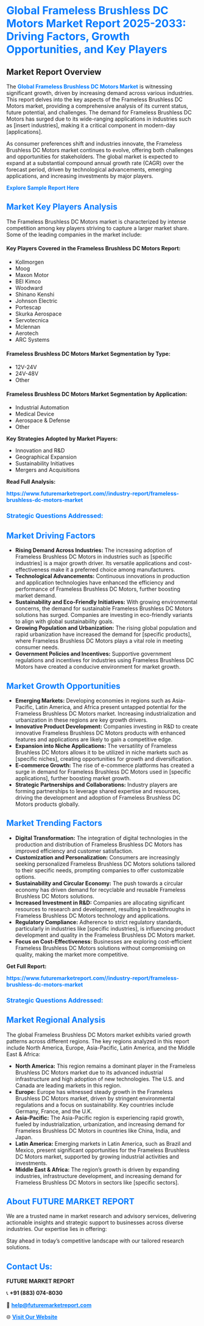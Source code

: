 <h1 style="color: #007BFF;">Global Frameless Brushless DC Motors Market Report 2025-2033: Driving Factors, Growth Opportunities, and Key Players</h1>

<section id="overview">
<h2>Market Report Overview</h2>
<p>The <a href="https://www.futuremarketreport.com//industry-report/frameless-brushless-dc-motors-market" style="color: #007BFF; text-decoration: none;"><strong>Global Frameless Brushless DC Motors Market</strong></a> is witnessing significant growth, driven by increasing demand across various industries. This report delves into the key aspects of the Frameless Brushless DC Motors market, providing a comprehensive analysis of its current status, future potential, and challenges. The demand for Frameless Brushless DC Motors has surged due to its wide-ranging applications in industries such as [insert industries], making it a critical component in modern-day [applications].</p>
<p>As consumer preferences shift and industries innovate, the Frameless Brushless DC Motors market continues to evolve, offering both challenges and opportunities for stakeholders. The global market is expected to expand at a substantial compound annual growth rate (CAGR) over the forecast period, driven by technological advancements, emerging applications, and increasing investments by major players.</p>
</section>

<section id="overview">
<p><a href="https://www.futuremarketreport.com//request-sample/reportId=58942" style="color: #007BFF; text-decoration: none;"><strong>Explore Sample Report Here</strong></a></p>
</section>

<section id="key-players">
<h2 style="color: #007BFF;">Market Key Players Analysis</h2>
<p>The Frameless Brushless DC Motors market is characterized by intense competition among key players striving to capture a larger market share. Some of the leading companies in the market include:</p>
<h4>Key Players Covered in the Frameless Brushless DC Motors Report:</h4>
<ul><li>Kollmorgen</li><li>Moog</li><li>Maxon Motor</li><li>BEI Kimco</li><li>Woodward</li><li>Shinano Kenshi</li><li>Johnson Electric</li><li>Portescap</li><li>Skurka Aerospace</li><li>Servotecnica</li><li>Mclennan</li><li>Aerotech</li><li>ARC Systems</li></ul>
<h4>Frameless Brushless DC Motors Market Segmentation by Type:</h4>
<ul><li>12V-24V</li><li>24V-48V</li><li>Other</li></ul>

<h4>Frameless Brushless DC Motors Market Segmentation by Application:</h4>
<ul><li>Industrial Automation</li><li>Medical Device</li><li>Aerospace &amp; Defense</li><li>Other</li></ul>
<p><strong>Key Strategies Adopted by Market Players:</strong></p>
<ul>
<li>Innovation and R&D</li>
<li>Geographical Expansion</li>
<li>Sustainability Initiatives</li>
<li>Mergers and Acquisitions</li>
</ul>
</section>

<section>
<p><strong>Read Full Analysis: </strong></p><a href="https://www.futuremarketreport.com//industry-report/frameless-brushless-dc-motors-market" style="color: #007BFF; text-decoration: none;"><strong>https://www.futuremarketreport.com//industry-report/frameless-brushless-dc-motors-market</strong></a>
<h3 style="color: #007BFF;">Strategic Questions Addressed:</h3>
</section>

<section id="driving-factors">
<h2 style="color: #007BFF;">Market Driving Factors</h2>
<ul>
<li><strong>Rising Demand Across Industries:</strong> The increasing adoption of Frameless Brushless DC Motors in industries such as [specific industries] is a major growth driver. Its versatile applications and cost-effectiveness make it a preferred choice among manufacturers.</li>
<li><strong>Technological Advancements:</strong> Continuous innovations in production and application technologies have enhanced the efficiency and performance of Frameless Brushless DC Motors, further boosting market demand.</li>
<li><strong>Sustainability and Eco-Friendly Initiatives:</strong> With growing environmental concerns, the demand for sustainable Frameless Brushless DC Motors solutions has surged. Companies are investing in eco-friendly variants to align with global sustainability goals.</li>
<li><strong>Growing Population and Urbanization:</strong> The rising global population and rapid urbanization have increased the demand for [specific products], where Frameless Brushless DC Motors plays a vital role in meeting consumer needs.</li>
<li><strong>Government Policies and Incentives:</strong> Supportive government regulations and incentives for industries using Frameless Brushless DC Motors have created a conducive environment for market growth.</li>
</ul>
</section>

<section id="growth-opportunities">
<h2 style="color: #007BFF;">Market Growth Opportunities</h2>
<ul>
<li><strong>Emerging Markets:</strong> Developing economies in regions such as Asia-Pacific, Latin America, and Africa present untapped potential for the Frameless Brushless DC Motors market. Increasing industrialization and urbanization in these regions are key growth drivers.</li>
<li><strong>Innovative Product Development:</strong> Companies investing in R&D to create innovative Frameless Brushless DC Motors products with enhanced features and applications are likely to gain a competitive edge.</li>
<li><strong>Expansion into Niche Applications:</strong> The versatility of Frameless Brushless DC Motors allows it to be utilized in niche markets such as [specific niches], creating opportunities for growth and diversification.</li>
<li><strong>E-commerce Growth:</strong> The rise of e-commerce platforms has created a surge in demand for Frameless Brushless DC Motors used in [specific applications], further boosting market growth.</li>
<li><strong>Strategic Partnerships and Collaborations:</strong> Industry players are forming partnerships to leverage shared expertise and resources, driving the development and adoption of Frameless Brushless DC Motors products globally.</li>
</ul>
</section>

<section id="trending-factors">
<h2 style="color: #007BFF;">Market Trending Factors</h2>
<ul>
<li><strong>Digital Transformation:</strong> The integration of digital technologies in the production and distribution of Frameless Brushless DC Motors has improved efficiency and customer satisfaction.</li>
<li><strong>Customization and Personalization:</strong> Consumers are increasingly seeking personalized Frameless Brushless DC Motors solutions tailored to their specific needs, prompting companies to offer customizable options.</li>
<li><strong>Sustainability and Circular Economy:</strong> The push towards a circular economy has driven demand for recyclable and reusable Frameless Brushless DC Motors solutions.</li>
<li><strong>Increased Investment in R&D:</strong> Companies are allocating significant resources to research and development, resulting in breakthroughs in Frameless Brushless DC Motors technology and applications.</li>
<li><strong>Regulatory Compliance:</strong> Adherence to strict regulatory standards, particularly in industries like [specific industries], is influencing product development and quality in the Frameless Brushless DC Motors market.</li>
<li><strong>Focus on Cost-Effectiveness:</strong> Businesses are exploring cost-efficient Frameless Brushless DC Motors solutions without compromising on quality, making the market more competitive.</li>
</ul>
</section>

<section>
<p><strong>Get Full Report: </strong></p><a href="https://www.futuremarketreport.com//industry-report/frameless-brushless-dc-motors-market" style="color: #007BFF; text-decoration: none;"><strong>https://www.futuremarketreport.com//industry-report/frameless-brushless-dc-motors-market</strong></a>
<h3 style="color: #007BFF;">Strategic Questions Addressed:</h3>
</section>


<section id="regional-analysis">
<h2 style="color: #007BFF;">Market Regional Analysis</h2>
<p>The global Frameless Brushless DC Motors market exhibits varied growth patterns across different regions. The key regions analyzed in this report include North America, Europe, Asia-Pacific, Latin America, and the Middle East & Africa:</p>
<ul>
<li><strong>North America:</strong> This region remains a dominant player in the Frameless Brushless DC Motors market due to its advanced industrial infrastructure and high adoption of new technologies. The U.S. and Canada are leading markets in this region.</li>
<li><strong>Europe:</strong> Europe has witnessed steady growth in the Frameless Brushless DC Motors market, driven by stringent environmental regulations and a focus on sustainability. Key countries include Germany, France, and the U.K.</li>
<li><strong>Asia-Pacific:</strong> The Asia-Pacific region is experiencing rapid growth, fueled by industrialization, urbanization, and increasing demand for Frameless Brushless DC Motors in countries like China, India, and Japan.</li>
<li><strong>Latin America:</strong> Emerging markets in Latin America, such as Brazil and Mexico, present significant opportunities for the Frameless Brushless DC Motors market, supported by growing industrial activities and investments.</li>
<li><strong>Middle East & Africa:</strong> The region’s growth is driven by expanding industries, infrastructure development, and increasing demand for Frameless Brushless DC Motors in sectors like [specific sectors].</li>
</ul>
</section>

<footer>
<h2 style="color: #007BFF;">About FUTURE MARKET REPORT</h2>
<p>We are a trusted name in market research and advisory services, delivering actionable insights and strategic support to businesses across diverse industries. Our expertise lies in offering:</p>

<p>Stay ahead in today’s competitive landscape with our tailored research solutions.</p>

<h2 style="color: #007BFF;">Contact Us:</h2>
<p><strong>FUTURE MARKET REPORT</strong></p>
<p>📞 <strong>+91 (883) 074-8030</strong></p>
<p>📧 <strong><a href="mailto:help@futuremarketreport.com" style="color: #007BFF;">help@futuremarketreport.com</a></strong></p>
<p>🌐 <strong><a href="https://www.futuremarketreport.com/" style="color: #007BFF;">Visit Our Website</a></strong></p>
</footer>